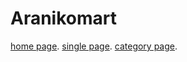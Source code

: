 # Aranikomart

[home page](https://anjitpariyar.github.io/aranikomart/dist/html/).
[single page](https://anjitpariyar.github.io/aranikomart/dist/html/single-page).
[category page](https://anjitpariyar.github.io/aranikomart/dist/html/category-page).
